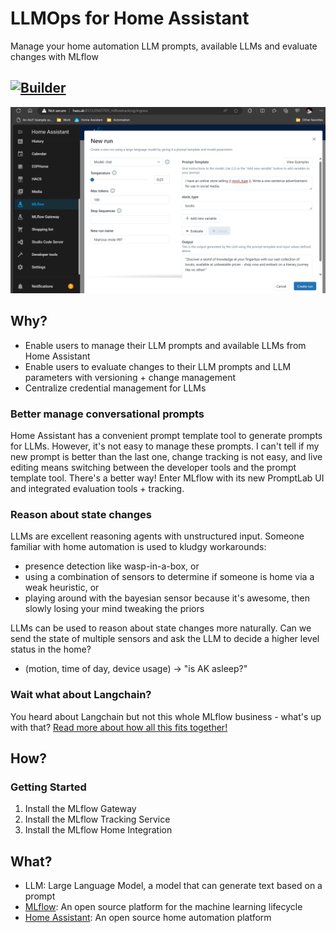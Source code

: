 # LLMOps for Home Assistant
Manage your home automation LLM prompts, available LLMs and evaluate changes with MLflow

[![Builder](https://github.com/akshaya-a/mlflow-hass/actions/workflows/builder.yaml/badge.svg?branch=main)](https://github.com/akshaya-a/mlflow-hass/actions/workflows/builder.yaml)
--------------------

![promptlab](assets/mlflowhass-promptlab.png)

## Why?

* Enable users to manage their LLM prompts and available LLMs from Home Assistant
* Enable users to evaluate changes to their LLM prompts and LLM parameters with versioning + change management
* Centralize credential management for LLMs

### Better manage conversational prompts
Home Assistant has a convenient prompt template tool to generate prompts for LLMs. However, it's not easy to manage these prompts. I can't tell if my new prompt is better than the last one, change tracking is not easy, and live editing means switching between the developer tools and the prompt template tool. There's a better way! Enter MLflow with its new PromptLab UI and integrated evaluation tools + tracking.

### Reason about state changes
LLMs are excellent reasoning agents with unstructured input. Someone familiar with home automation is used to kludgy workarounds:
* presence detection like wasp-in-a-box, or
* using a combination of sensors to determine if someone is home via a weak heuristic, or
* playing around with the bayesian sensor because it's awesome, then slowly losing your mind tweaking the priors

LLMs can be used to reason about state changes more naturally. Can we send the state of multiple sensors and ask the LLM to decide a higher level status in the home?
- (motion, time of day, device usage) -> "is AK asleep?"

### Wait what about Langchain?
You heard about Langchain but not this whole MLflow business - what's up with that? [Read more about how all this fits together!](/docs/prompt-techniques.md)
## How?

### Getting Started
1. Install the MLflow Gateway
2. Install the MLflow Tracking Service
3. Install the MLflow Home Integration

## What?

* LLM: Large Language Model, a model that can generate text based on a prompt
* [MLflow](https://mlflow.org/): An open source platform for the machine learning lifecycle
* [Home Assistant](https://www.home-assistant.io/): An open source home automation platform
